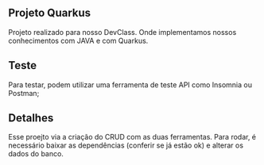 ## Projeto Quarkus
Projeto realizado para nosso DevClass. Onde implementamos nossos conhecimentos com JAVA e com Quarkus.

## Teste
Para testar, podem utilizar uma ferramenta de teste API como Insomnia ou Postman;

## Detalhes
Esse proejto via a criação do CRUD com as duas ferramentas. Para rodar, é necessário baixar as dependências (conferir se já estão ok) e alterar os dados do banco. 
